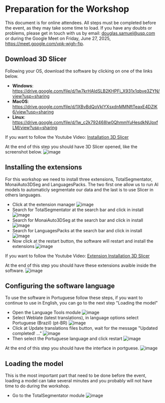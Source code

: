 # Preparation for the Workshop
This document is for online attendees. All steps must be completed before the event, as they may take some time to load.
If you have any doubts or problems, please get in touch with us by email: douglas.samuel@usp.com or during the Google Meet on Friday, June 27, 2025, https://meet.google.com/vpk-wjgh-fip.

## Download 3D Slicer
Following your OS, download the software by clicking on one of the links below. 

- **Windows**: https://drive.google.com/file/d/1w7krHAIdSLB2KHPFj_X931x1qbve3ZYN/view?usp=sharing
- **MacOS**: https://drive.google.com/file/d/1XBvBdQoVkIYXsxdnMMNftTeaxE4DZlK6/view?usp=sharing
- **Linux**: https://drive.google.com/file/d/1w_c2k792468Iw0QhmmYuHesdkNUpxfLM/view?usp=sharing

If you want to follow the Youtube Video: [Installation 3D Slicer](https://www.youtube.com/watch?v=_KsyJvQ18gY)

At the end of this step you should have 3D Slicer opened, like the screenshot below.
![image](https://github.com/user-attachments/assets/1a8d681a-bf6f-447b-9947-5dc5ac709c88)

## Installing the extensions
For this workshop we need to install three extensions, TotalSegmentator, MonaiAuto3DSeg and LanguagesPacks. 
The two first one allow us to run AI models to automaticly segmentate our data and the last is to use Slicer in others languages.

- Click at the extension manager
  ![image](https://github.com/user-attachments/assets/f81b98ae-7098-4241-aebc-5ddd98889a47)
- Search for TotalSegmentator at the search bar and click in install
  ![image](https://github.com/user-attachments/assets/0951c816-8b4a-4512-85ab-4bb8c2f52569)
- Search for MonaiAuto3DSeg at the search bar and click in install
  ![image](https://github.com/user-attachments/assets/15e20b3c-4ce4-4e95-9086-2ee09610fbd5)
- Search for LanguagesPacks at the search bar and click in install
  ![image](https://github.com/user-attachments/assets/62cce39d-5342-4880-a785-3d7750736c60)
- Now click at the restart button, the software will restart and install the extensions
  ![image](https://github.com/user-attachments/assets/7362c8a3-5e46-4bd8-b8cf-45c1f7ab5059)

If you want to follow the Youtube Video: [Extension Installation 3D Slicer](https://youtu.be/YVK97ws6fHc)

At the end of this step you should have these extensions avaible inside the software.
![image](https://github.com/user-attachments/assets/9c21ed13-b1e8-4ff1-845e-29ca0fc9c0a0)

## Configuring the software language
To use the software in Portuguese follow these steps, if you want to continue to use in English, you can go to the next step "Loading the model"
- Open the Language Tools module
  ![image](https://github.com/user-attachments/assets/f7e38a94-3297-4864-9203-3b02dba79c1b)
- Select Weblate (latest translations), in language options select Portuguese (Brazil) (pt-BR)
  ![image](https://github.com/user-attachments/assets/872da20d-c014-4129-afb7-f7385d939d26)
- Click at Update translations files button, wait for the message "Updated completed! ..."
  ![image](https://github.com/user-attachments/assets/b1b22b3e-6d2d-4887-a556-2f8fdf59fbaf)
- Then select the Portuguese language and click restart
  ![image](https://github.com/user-attachments/assets/d77835da-1715-400f-829b-dd3b4fa65dd4)

At the end of this step you should have the interface in portguese.
![image](https://github.com/user-attachments/assets/35501117-ca48-457d-9fb1-c79e13d282cb)

## Loading the model
This is the most important part that need to be done before the event, loading a model can take several minutes and you probably will not have time to do during the workshop.
- Go to the TotalSegmentator module
  ![image](https://github.com/user-attachments/assets/621703a7-3bac-4d24-8d1c-ab3fe95deb14)
